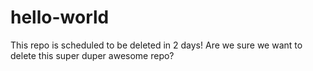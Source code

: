 # hello-world
This repo is scheduled to be deleted in 2 days!
Are we sure we want to delete this super duper awesome repo?
